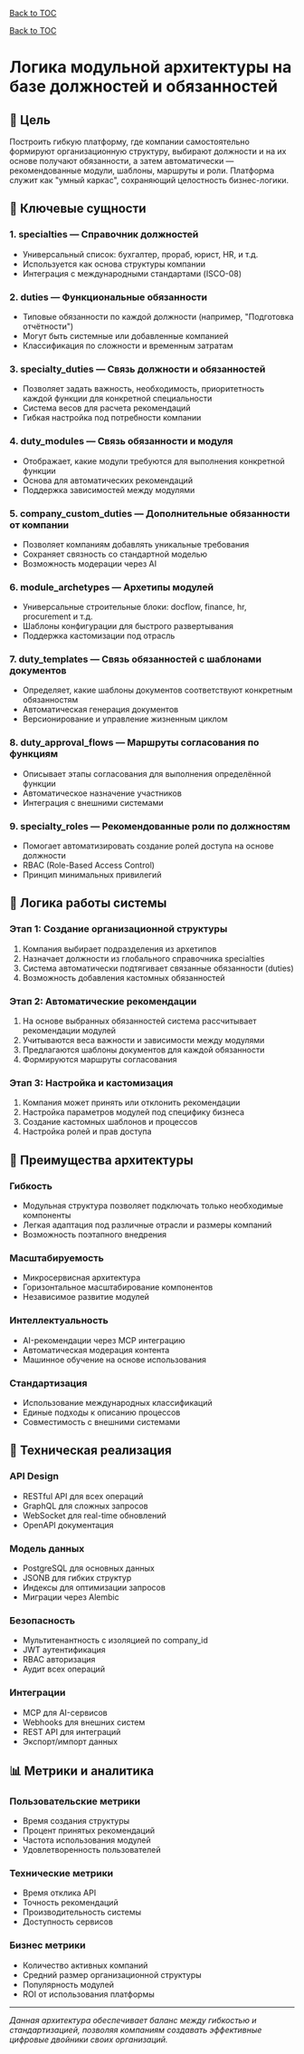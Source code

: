 [Back to TOC](../basic_toc.md#service-design-md)

[Back to TOC](../comprehensive_toc.md#service-design-md)

# Логика модульной архитектуры на базе должностей и обязанностей

## 🔹 Цель

Построить гибкую платформу, где компании самостоятельно формируют организационную структуру, выбирают должности и на их основе получают обязанности, а затем автоматически — рекомендованные модули, шаблоны, маршруты и роли. Платформа служит как "умный каркас", сохраняющий целостность бизнес-логики.

## 🧱 Ключевые сущности

### 1. specialties — Справочник должностей
- Универсальный список: бухгалтер, прораб, юрист, HR, и т.д.
- Используется как основа структуры компании
- Интеграция с международными стандартами (ISCO-08)

### 2. duties — Функциональные обязанности
- Типовые обязанности по каждой должности (например, "Подготовка отчётности")
- Могут быть системные или добавленные компанией
- Классификация по сложности и временным затратам

### 3. specialty_duties — Связь должности и обязанностей
- Позволяет задать важность, необходимость, приоритетность каждой функции для конкретной специальности
- Система весов для расчета рекомендаций
- Гибкая настройка под потребности компании

### 4. duty_modules — Связь обязанности и модуля
- Отображает, какие модули требуются для выполнения конкретной функции
- Основа для автоматических рекомендаций
- Поддержка зависимостей между модулями

### 5. company_custom_duties — Дополнительные обязанности от компании
- Позволяет компаниям добавлять уникальные требования
- Сохраняет связность со стандартной моделью
- Возможность модерации через AI

### 6. module_archetypes — Архетипы модулей
- Универсальные строительные блоки: docflow, finance, hr, procurement и т.д.
- Шаблоны конфигурации для быстрого развертывания
- Поддержка кастомизации под отрасль

### 7. duty_templates — Связь обязанностей с шаблонами документов
- Определяет, какие шаблоны документов соответствуют конкретным обязанностям
- Автоматическая генерация документов
- Версионирование и управление жизненным циклом

### 8. duty_approval_flows — Маршруты согласования по функциям
- Описывает этапы согласования для выполнения определённой функции
- Автоматическое назначение участников
- Интеграция с внешними системами

### 9. specialty_roles — Рекомендованные роли по должностям
- Помогает автоматизировать создание ролей доступа на основе должности
- RBAC (Role-Based Access Control)
- Принцип минимальных привилегий

## 🔄 Логика работы системы

### Этап 1: Создание организационной структуры
1. Компания выбирает подразделения из архетипов
2. Назначает должности из глобального справочника specialties
3. Система автоматически подтягивает связанные обязанности (duties)
4. Возможность добавления кастомных обязанностей

### Этап 2: Автоматические рекомендации
1. На основе выбранных обязанностей система рассчитывает рекомендации модулей
2. Учитываются веса важности и зависимости между модулями
3. Предлагаются шаблоны документов для каждой обязанности
4. Формируются маршруты согласования

### Этап 3: Настройка и кастомизация
1. Компания может принять или отклонить рекомендации
2. Настройка параметров модулей под специфику бизнеса
3. Создание кастомных шаблонов и процессов
4. Настройка ролей и прав доступа

## 🎯 Преимущества архитектуры

### Гибкость
- Модульная структура позволяет подключать только необходимые компоненты
- Легкая адаптация под различные отрасли и размеры компаний
- Возможность поэтапного внедрения

### Масштабируемость
- Микросервисная архитектура
- Горизонтальное масштабирование компонентов
- Независимое развитие модулей

### Интеллектуальность
- AI-рекомендации через MCP интеграцию
- Автоматическая модерация контента
- Машинное обучение на основе использования

### Стандартизация
- Использование международных классификаций
- Единые подходы к описанию процессов
- Совместимость с внешними системами

## 🔧 Техническая реализация

### API Design
- RESTful API для всех операций
- GraphQL для сложных запросов
- WebSocket для real-time обновлений
- OpenAPI документация

### Модель данных
- PostgreSQL для основных данных
- JSONB для гибких структур
- Индексы для оптимизации запросов
- Миграции через Alembic

### Безопасность
- Мультитенантность с изоляцией по company_id
- JWT аутентификация
- RBAC авторизация
- Аудит всех операций

### Интеграции
- MCP для AI-сервисов
- Webhooks для внешних систем
- REST API для интеграций
- Экспорт/импорт данных

## 📊 Метрики и аналитика

### Пользовательские метрики
- Время создания структуры
- Процент принятых рекомендаций
- Частота использования модулей
- Удовлетворенность пользователей

### Технические метрики
- Время отклика API
- Точность рекомендаций
- Производительность системы
- Доступность сервисов

### Бизнес метрики
- Количество активных компаний
- Средний размер организационной структуры
- Популярность модулей
- ROI от использования платформы

---

*Данная архитектура обеспечивает баланс между гибкостью и стандартизацией, позволяя компаниям создавать эффективные цифровые двойники своих организаций.*
